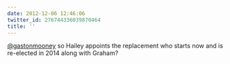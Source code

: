```yaml
---
date: 2012-12-06 12:46:06
twitter_id: 276744336039870464
title: ''
---
```


<!-- Tweet at https://twitter.com/statuses/276709418794622976 is either deleted or protected. -->

[@gastonmooney](https://twitter.com/gastonmooney) so Hailey appoints the replacement who starts now and is re-elected in 2014 along with Graham?
